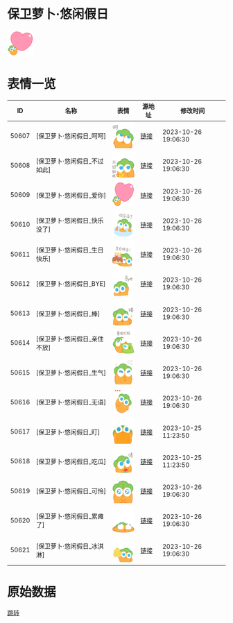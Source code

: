 # 保卫萝卜·悠闲假日

<img src="./cover.png" height="60" alt="cover" />

# 表情一览

|ID|名称|表情|源地址|修改时间|
|----|----|----|----|----|
|50607|[保卫萝卜·悠闲假日_呵呵]|<img src="./pic/050607_%5B保卫萝卜·悠闲假日_呵呵%5D.png" height="60" alt="呵呵"/>|[链接](https://i0.hdslb.com/bfs/garb/5b46765809b5701dd96c2de89c236111be054032.png)|2023-10-26 19:06:30|
|50608|[保卫萝卜·悠闲假日_不过如此]|<img src="./pic/050608_%5B保卫萝卜·悠闲假日_不过如此%5D.png" height="60" alt="不过如此"/>|[链接](https://i0.hdslb.com/bfs/garb/5bf6478cdc813275f28eeb97be2d1d4693de0382.png)|2023-10-26 19:06:30|
|50609|[保卫萝卜·悠闲假日_爱你]|<img src="./pic/050609_%5B保卫萝卜·悠闲假日_爱你%5D.png" height="60" alt="爱你"/>|[链接](https://i0.hdslb.com/bfs/garb/d9f8f84fe516acd34ead89da7514f038d1a0af8d.png)|2023-10-26 19:06:30|
|50610|[保卫萝卜·悠闲假日_快乐没了]|<img src="./pic/050610_%5B保卫萝卜·悠闲假日_快乐没了%5D.png" height="60" alt="快乐没了"/>|[链接](https://i0.hdslb.com/bfs/garb/ed4bc30272b8596138d79c1a677f9e0edd17497e.png)|2023-10-26 19:06:30|
|50611|[保卫萝卜·悠闲假日_生日快乐]|<img src="./pic/050611_%5B保卫萝卜·悠闲假日_生日快乐%5D.png" height="60" alt="生日快乐"/>|[链接](https://i0.hdslb.com/bfs/garb/0152422c8506f5d095e217279c42310957585581.png)|2023-10-26 19:06:30|
|50612|[保卫萝卜·悠闲假日_BYE]|<img src="./pic/050612_%5B保卫萝卜·悠闲假日_BYE%5D.png" height="60" alt="BYE"/>|[链接](https://i0.hdslb.com/bfs/garb/f37feee946ca9ff5560ad0fdd02e3e37c1987806.png)|2023-10-26 19:06:30|
|50613|[保卫萝卜·悠闲假日_棒]|<img src="./pic/050613_%5B保卫萝卜·悠闲假日_棒%5D.png" height="60" alt="棒"/>|[链接](https://i0.hdslb.com/bfs/garb/7d5e391a9424656762cd59fbec310ec5af49e99f.png)|2023-10-26 19:06:30|
|50614|[保卫萝卜·悠闲假日_亲住不放]|<img src="./pic/050614_%5B保卫萝卜·悠闲假日_亲住不放%5D.png" height="60" alt="亲住不放"/>|[链接](https://i0.hdslb.com/bfs/garb/f87f2f7eabf99112717eb4988bc2abd06eb55b39.png)|2023-10-26 19:06:30|
|50615|[保卫萝卜·悠闲假日_生气]|<img src="./pic/050615_%5B保卫萝卜·悠闲假日_生气%5D.png" height="60" alt="生气"/>|[链接](https://i0.hdslb.com/bfs/garb/89b80a29f50f15a115e547f9d9a180032a7eb539.png)|2023-10-26 19:06:30|
|50616|[保卫萝卜·悠闲假日_无语]|<img src="./pic/050616_%5B保卫萝卜·悠闲假日_无语%5D.png" height="60" alt="无语"/>|[链接](https://i0.hdslb.com/bfs/garb/724cf2e84534a5d7a609eaebbc28db3c87aeaf62.png)|2023-10-26 19:06:30|
|50617|[保卫萝卜·悠闲假日_盯]|<img src="./pic/050617_%5B保卫萝卜·悠闲假日_盯%5D.png" height="60" alt="盯"/>|[链接](https://i0.hdslb.com/bfs/garb/7b05030e90884a5ca5a292bcfc1de312d4e0fed3.png)|2023-10-25 11:23:50|
|50618|[保卫萝卜·悠闲假日_吃瓜]|<img src="./pic/050618_%5B保卫萝卜·悠闲假日_吃瓜%5D.png" height="60" alt="吃瓜"/>|[链接](https://i0.hdslb.com/bfs/garb/fd40e77be8ad85f24d07ab90b4b82ebd006b32f6.png)|2023-10-25 11:23:50|
|50619|[保卫萝卜·悠闲假日_可怜]|<img src="./pic/050619_%5B保卫萝卜·悠闲假日_可怜%5D.png" height="60" alt="可怜"/>|[链接](https://i0.hdslb.com/bfs/garb/2bed36886f87f00811450e14e7f26d10db6f3c35.png)|2023-10-26 19:06:30|
|50620|[保卫萝卜·悠闲假日_累瘫了]|<img src="./pic/050620_%5B保卫萝卜·悠闲假日_累瘫了%5D.png" height="60" alt="累瘫了"/>|[链接](https://i0.hdslb.com/bfs/garb/5254621a5dfd420a9b715682d23e903e84a49709.png)|2023-10-26 19:06:30|
|50621|[保卫萝卜·悠闲假日_冰淇淋]|<img src="./pic/050621_%5B保卫萝卜·悠闲假日_冰淇淋%5D.png" height="60" alt="冰淇淋"/>|[链接](https://i0.hdslb.com/bfs/garb/5ed96e1e34471a17edc2e3097d9bacc3b021ac39.png)|2023-10-26 19:06:30|

# 原始数据

[跳转](./raw.json)

